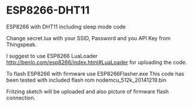 # ESP8266-DHT11
ESP8266 with DHT11 including sleep mode code

Change secret.lua with your SSID, Password and you API Key from Thingspeak.

I suggest to use ESP8266 LuaLoader http://benlo.com/esp8266/index.html#LuaLoader for uploading the code.

To flash ESP8266 with firmware use ESP8266Flasher.exe
This code has been tested with included flash rom nodemcu_512k_20141219.bin

Fritzing sketch will be uploaded and also picture of firmware flash connection.
